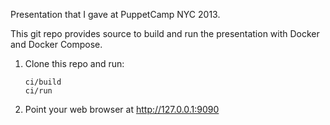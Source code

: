 Presentation that I gave at PuppetCamp NYC 2013.

This git repo provides source to build and run the presentation
with Docker and Docker Compose.

1. Clone this repo and run:

    ```
    ci/build
    ci/run
    ```

2. Point your web browser at http://127.0.0.1:9090
